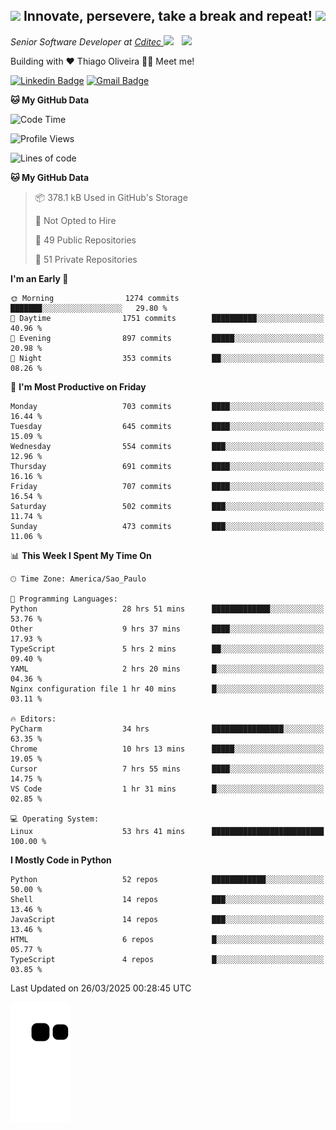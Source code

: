 <h2><img src="https://emojis.slackmojis.com/emojis/images/1531849430/4246/blob-sunglasses.gif?1531849430" width="30"/> Innovate, persevere, take a break and repeat! <img src="https://media.giphy.com/media/12oufCB0MyZ1Go/giphy.gif" width="50"></h2>
<img align='right' src="https://media.giphy.com/media/M9gbBd9nbDrOTu1Mqx/giphy.gif" width="230">
<p><em>Senior Software Developer at <a href="https://www.cditec.com.br/">Cditec
</a><img src="https://media.giphy.com/media/WUlplcMpOCEmTGBtBW/giphy.gif" width="30"> 
</em></p>



Building with ❤️ Thiago Oliveira 👋🏽 Meet me!

[![Linkedin Badge](https://img.shields.io/badge/-Thiago-blue?style=flat-square&logo=Linkedin&logoColor=white&link=https://www.linkedin.com/in/tgmarinho/)](https://www.linkedin.com/in/thiagoceconelo/) 
[![Gmail Badge](https://img.shields.io/badge/-thiceconelo@gmail.com-c14438?style=flat-square&logo=Gmail&logoColor=white&link=mailto:thiceconelo@gmail.com)](mailto:thiceconelo@gmail.com)

</em></p>

<!-- <span style="height ">
![Anurag's GitHub stats](https://github-readme-stats.vercel.app/api?username=arthurspk&show_icons=true&theme=tokyonight)
</span> -->

**🐱 My GitHub Data** 
<!--START_SECTION:waka-->
![Code Time](http://img.shields.io/badge/Code%20Time-2%2C877%20hrs%2021%20mins-blue)

![Profile Views](http://img.shields.io/badge/Profile%20Views-4-blue)

![Lines of code](https://img.shields.io/badge/From%20Hello%20World%20I%27ve%20Written-6.0%20million%20lines%20of%20code-blue)

**🐱 My GitHub Data** 

> 📦 378.1 kB Used in GitHub's Storage 
 > 
> 🚫 Not Opted to Hire
 > 
> 📜 49 Public Repositories 
 > 
> 🔑 51 Private Repositories 
 > 
**I'm an Early 🐤** 

```text
🌞 Morning                1274 commits        ███████░░░░░░░░░░░░░░░░░░   29.80 % 
🌆 Daytime                1751 commits        ██████████░░░░░░░░░░░░░░░   40.96 % 
🌃 Evening                897 commits         █████░░░░░░░░░░░░░░░░░░░░   20.98 % 
🌙 Night                  353 commits         ██░░░░░░░░░░░░░░░░░░░░░░░   08.26 % 
```
📅 **I'm Most Productive on Friday** 

```text
Monday                   703 commits         ████░░░░░░░░░░░░░░░░░░░░░   16.44 % 
Tuesday                  645 commits         ████░░░░░░░░░░░░░░░░░░░░░   15.09 % 
Wednesday                554 commits         ███░░░░░░░░░░░░░░░░░░░░░░   12.96 % 
Thursday                 691 commits         ████░░░░░░░░░░░░░░░░░░░░░   16.16 % 
Friday                   707 commits         ████░░░░░░░░░░░░░░░░░░░░░   16.54 % 
Saturday                 502 commits         ███░░░░░░░░░░░░░░░░░░░░░░   11.74 % 
Sunday                   473 commits         ███░░░░░░░░░░░░░░░░░░░░░░   11.06 % 
```


📊 **This Week I Spent My Time On** 

```text
🕑︎ Time Zone: America/Sao_Paulo

💬 Programming Languages: 
Python                   28 hrs 51 mins      █████████████░░░░░░░░░░░░   53.76 % 
Other                    9 hrs 37 mins       ████░░░░░░░░░░░░░░░░░░░░░   17.93 % 
TypeScript               5 hrs 2 mins        ██░░░░░░░░░░░░░░░░░░░░░░░   09.40 % 
YAML                     2 hrs 20 mins       █░░░░░░░░░░░░░░░░░░░░░░░░   04.36 % 
Nginx configuration file 1 hr 40 mins        █░░░░░░░░░░░░░░░░░░░░░░░░   03.11 % 

🔥 Editors: 
PyCharm                  34 hrs              ████████████████░░░░░░░░░   63.35 % 
Chrome                   10 hrs 13 mins      █████░░░░░░░░░░░░░░░░░░░░   19.05 % 
Cursor                   7 hrs 55 mins       ████░░░░░░░░░░░░░░░░░░░░░   14.75 % 
VS Code                  1 hr 31 mins        █░░░░░░░░░░░░░░░░░░░░░░░░   02.85 % 

💻 Operating System: 
Linux                    53 hrs 41 mins      █████████████████████████   100.00 % 
```

**I Mostly Code in Python** 

```text
Python                   52 repos            ████████████░░░░░░░░░░░░░   50.00 % 
Shell                    14 repos            ███░░░░░░░░░░░░░░░░░░░░░░   13.46 % 
JavaScript               14 repos            ███░░░░░░░░░░░░░░░░░░░░░░   13.46 % 
HTML                     6 repos             █░░░░░░░░░░░░░░░░░░░░░░░░   05.77 % 
TypeScript               4 repos             █░░░░░░░░░░░░░░░░░░░░░░░░   03.85 % 
```




 Last Updated on 26/03/2025 00:28:45 UTC
<!--END_SECTION:waka-->

![Snake animation](https://github.com/rafaballerini/rafaballerini/blob/output/github-contribution-grid-snake.svg)


<!---
ceconelo/ceconelo is a ✨ special ✨ repository because its `README.md` (this file) appears on your GitHub profile.
You can click the Preview link to take a look at your changes.
--->
